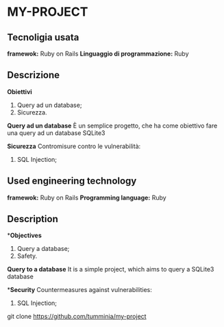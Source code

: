 # MY-PROJECT

## Tecnoligia usata
**framewok:** 
Ruby on Rails 
**Linguaggio di programmazione:**
Ruby

## Descrizione
**Obiettivi**
1. Query ad un database;
2. Sicurezza.

**Query ad un database**
È un semplice progetto, che ha come obiettivo fare una query ad un database SQLite3

**Sicurezza**
Contromisure contro le vulnerabilità:
1. SQL Injection;

## Used engineering technology
**framewok:** Ruby on Rails 
**Programming language:** Ruby

## Description
***Objectives**
1. Query a database;
2. Safety.

**Query to a database**
It is a simple project, which aims to query a SQLite3 database

***Security**
Countermeasures against vulnerabilities:
1. SQL Injection;

git clone https://github.com/tumminia/my-project
